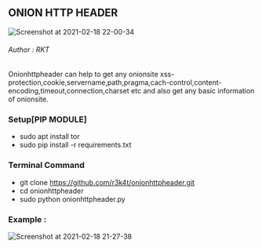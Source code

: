 


<h2> ONION HTTP HEADER </h2>

![Screenshot at 2021-02-18 22-00-34](https://user-images.githubusercontent.com/69615463/108385392-d1957c00-7235-11eb-8157-5bad0b81a0cc.png)

<h6> Author : RKT </h6>


Onionhttpheader can help to get any onionsite xss-protection,cookie,servername,path,pragma,cach-control,content-encoding,timeout,connection,charset etc and  also get any basic information of onionsite.

### Setup[PIP MODULE] ### 

+ sudo apt install tor
+ sudo pip install -r requirements.txt

### Terminal Command ###

+ git clone https://github.com/r3k4t/onionhttpheader.git
+ cd onionhttpheader
+ sudo python onionhttpheader.py

### Example : ###

![Screenshot at 2021-02-18 21-27-38](https://user-images.githubusercontent.com/69615463/108385472-e70aa600-7235-11eb-907f-5d2497041ac6.png)

